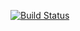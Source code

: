 [![Build Status](https://travis-ci.org/kate-lozovaya/lab05.svg?branch=master)](https://travis-ci.org/kate-lozovaya/lab05)

